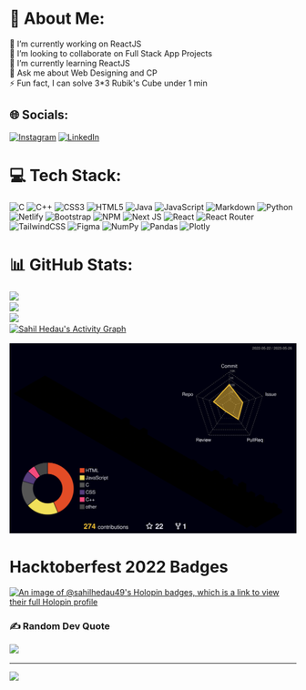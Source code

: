 # 💫 About Me:
🔭 I’m currently working on ReactJS<br>👯 I’m looking to collaborate on Full Stack App Projects<br>🌱 I’m currently learning ReactJS<br>💬 Ask me about Web Designing and CP<br>⚡ Fun fact, I can solve 3*3 Rubik's Cube under 1 min


## 🌐 Socials:
[![Instagram](https://img.shields.io/badge/Instagram-%23E4405F.svg?logo=Instagram&logoColor=white)](https://instagram.com/https://www.instagram.com/sahil.hedau/) [![LinkedIn](https://img.shields.io/badge/LinkedIn-%230077B5.svg?logo=linkedin&logoColor=white)](https://linkedin.com/in/https://www.linkedin.com/in/sahil-hedau-2a6729228/) 

# 💻 Tech Stack:
![C](https://img.shields.io/badge/c-%2300599C.svg?style=for-the-badge&logo=c&logoColor=white) ![C++](https://img.shields.io/badge/c++-%2300599C.svg?style=for-the-badge&logo=c%2B%2B&logoColor=white) ![CSS3](https://img.shields.io/badge/css3-%231572B6.svg?style=for-the-badge&logo=css3&logoColor=white) ![HTML5](https://img.shields.io/badge/html5-%23E34F26.svg?style=for-the-badge&logo=html5&logoColor=white) ![Java](https://img.shields.io/badge/java-%23ED8B00.svg?style=for-the-badge&logo=java&logoColor=white) ![JavaScript](https://img.shields.io/badge/javascript-%23323330.svg?style=for-the-badge&logo=javascript&logoColor=%23F7DF1E) ![Markdown](https://img.shields.io/badge/markdown-%23000000.svg?style=for-the-badge&logo=markdown&logoColor=white) ![Python](https://img.shields.io/badge/python-3670A0?style=for-the-badge&logo=python&logoColor=ffdd54) ![Netlify](https://img.shields.io/badge/netlify-%23000000.svg?style=for-the-badge&logo=netlify&logoColor=#00C7B7) ![Bootstrap](https://img.shields.io/badge/bootstrap-%23563D7C.svg?style=for-the-badge&logo=bootstrap&logoColor=white) ![NPM](https://img.shields.io/badge/NPM-%23000000.svg?style=for-the-badge&logo=npm&logoColor=white) ![Next JS](https://img.shields.io/badge/Next-black?style=for-the-badge&logo=next.js&logoColor=white) ![React](https://img.shields.io/badge/react-%2320232a.svg?style=for-the-badge&logo=react&logoColor=%2361DAFB) ![React Router](https://img.shields.io/badge/React_Router-CA4245?style=for-the-badge&logo=react-router&logoColor=white) ![TailwindCSS](https://img.shields.io/badge/tailwindcss-%2338B2AC.svg?style=for-the-badge&logo=tailwind-css&logoColor=white) 	![Figma](https://img.shields.io/badge/figma-%23F24E1E.svg?style=for-the-badge&logo=figma&logoColor=white) ![NumPy](https://img.shields.io/badge/numpy-%23013243.svg?style=for-the-badge&logo=numpy&logoColor=white) ![Pandas](https://img.shields.io/badge/pandas-%23150458.svg?style=for-the-badge&logo=pandas&logoColor=white) ![Plotly](https://img.shields.io/badge/Plotly-%233F4F75.svg?style=for-the-badge&logo=plotly&logoColor=white)
# 📊 GitHub Stats:
![](https://github-readme-stats.vercel.app/api?username=sahilhedau49&theme=dark&hide_border=false&include_all_commits=false&count_private=true)<br/>
![](https://github-readme-streak-stats.herokuapp.com/?user=sahilhedau49&theme=dark&hide_border=false)<br/>
![](https://github-readme-stats.vercel.app/api/top-langs/?username=sahilhedau49&theme=dark&hide_border=false&include_all_commits=false&count_private=true&layout=compact)
<br/>
<a href="https://github.com/sahilhedau49/github-readme-activity-graph"><img alt="Sahil Hedau's Activity Graph" src="https://github-readme-activity-graph.cyclic.app/graph?username=sahilhedau49&bg_color=0D1117&color=5BCDEC&line=5BCDEC&point=FFFFFF&hide_border=true" /></a>
<br/>
<br/>
![](./profile-3d-contrib/profile-night-rainbow.svg)

# Hacktoberfest 2022 Badges
[![An image of @sahilhedau49's Holopin badges, which is a link to view their full Holopin profile](https://holopin.me/sahilhedau49)](https://holopin.io/@sahilhedau49)

### ✍️ Random Dev Quote
![](https://quotes-github-readme.vercel.app/api?type=horizontal&theme=radical)

---
[![](https://visitcount.itsvg.in/api?id=sahilhedau49&icon=0&color=0)](https://visitcount.itsvg.in)
